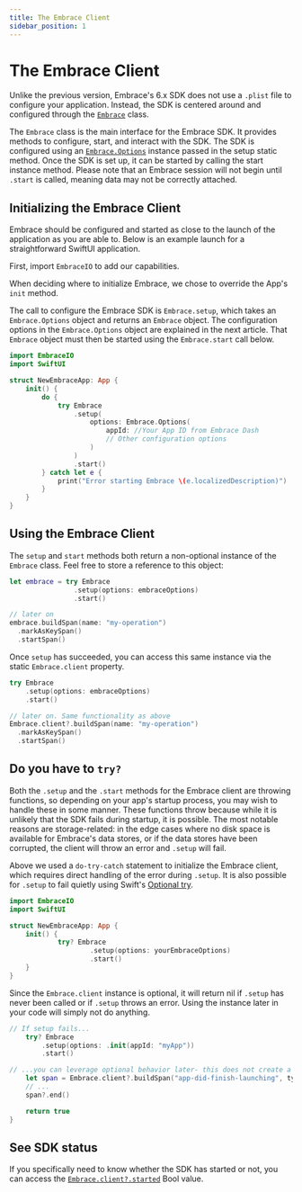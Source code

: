 ```yaml
---
title: The Embrace Client
sidebar_position: 1
---
```


# The Embrace Client

Unlike the previous version, Embrace's 6.x SDK does not use a `.plist` file to configure your application. Instead, the SDK is centered around and configured through the [`Embrace`](https://github.com/embrace-io/embrace-apple-sdk/blob/main/Sources/EmbraceCore/Embrace.swift) class.

The `Embrace` class is the main interface for the Embrace SDK. It provides methods to configure, start, and interact with the SDK. The SDK is configured using an [`Embrace.Options`](https://github.com/embrace-io/embrace-apple-sdk/blob/main/Sources/EmbraceCore/Options/Embrace%2BOptions.swift) instance passed in the setup static method. Once the SDK is set up, it can be started by calling the start instance method. Please note that an Embrace session will not begin until `.start` is called, meaning data may not be correctly attached.

## Initializing the Embrace Client

Embrace should be configured and started as close to the launch of the application as you are able to. Below is an example launch for a straightforward SwiftUI application.

First, import `EmbraceIO` to add our capabilities. 

When deciding where to initialize Embrace, we chose to override the App's `init` method. 

The call to configure the Embrace SDK is `Embrace.setup`, which takes an `Embrace.Options` object and returns an `Embrace` object. The configuration options in the `Embrace.Options` object are explained in the next article. That `Embrace` object must then be started using the `Embrace.start` call below.

```swift
import EmbraceIO
import SwiftUI

struct NewEmbraceApp: App {
    init() {
        do {
            try Embrace
                .setup(
                    options: Embrace.Options(
                        appId: //Your App ID from Embrace Dash
                        // Other configuration options
                    )
                )
                .start()
        } catch let e {
            print("Error starting Embrace \(e.localizedDescription)")
        }
    }
}
```

## Using the Embrace Client

The `setup` and `start` methods both return a non-optional instance of the `Embrace` class.
Feel free to store a reference to this object:

```swift
let embrace = try Embrace
                .setup(options: embraceOptions)
                .start()

// later on
embrace.buildSpan(name: "my-operation")
  .markAsKeySpan()
  .startSpan()
```

Once `setup` has succeeded, you can access this same instance via the static `Embrace.client` property.

```swift
try Embrace
    .setup(options: embraceOptions)
    .start()

// later on. Same functionality as above
Embrace.client?.buildSpan(name: "my-operation")
  .markAsKeySpan()
  .startSpan()
```

## Do you have to `try?`

Both the `.setup` and the `.start` methods for the Embrace client are throwing functions, so depending on your app's startup process, you may wish to handle these in some manner. These functions throw because while it is unlikely that the SDK fails during startup, it is possible. The most notable reasons are storage-related: in the edge cases where no disk space is available for Embrace's data stores, or if the data stores have been corrupted, the client will throw an error and `.setup` will fail.

Above we used a `do-try-catch` statement to initialize the Embrace client, which requires direct handling of the error during `.setup`. It is also possible for `.setup` to fail quietly using Swift's [Optional try](https://docs.swift.org/swift-book/documentation/the-swift-programming-language/errorhandling/#Converting-Errors-to-Optional-Values). 

```swift
import EmbraceIO
import SwiftUI

struct NewEmbraceApp: App {
    init() {
            try? Embrace
                    .setup(options: yourEmbraceOptions)
                    .start()
    }
}
```

Since the `Embrace.client` instance is optional, it will return nil if `.setup` has never been called or if `.setup` throws an error. Using the instance later in your code will simply not do anything.

```swift
// If setup fails...
    try? Embrace
        .setup(options: .init(appId: "myApp"))
        .start()

// ...you can leverage optional behavior later- this does not create a span
    let span = Embrace.client?.buildSpan("app-did-finish-launching", type: .performance)
    // ...
    span?.end()

    return true
}
```
## See SDK status

If you specifically need to know whether the SDK has started or not, you can access the [`Embrace.client?.started`](https://github.com/embrace-io/embrace-apple-sdk/blob/main/Sources/EmbraceCore/Embrace.swift#L43) Bool value.